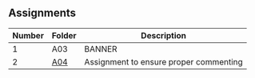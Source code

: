 ## Assignments

|Number | Folder | Description 
|-----|-----|-----|
| 1 | A03 | BANNER
| 2 | [A04](./Assignments/A04) | Assignment to ensure proper commenting

